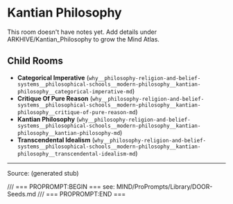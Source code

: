 # Kantian Philosophy

This room doesn't have notes yet. Add details under ARKHIVE/Kantian_Philosophy to grow the Mind Atlas.

## Child Rooms
- **Categorical Imperative** (`why__philosophy-religion-and-belief-systems__philosophical-schools__modern-philosophy__kantian-philosophy__categorical-imperative-md`)
- **Critique Of Pure Reason** (`why__philosophy-religion-and-belief-systems__philosophical-schools__modern-philosophy__kantian-philosophy__critique-of-pure-reason-md`)
- **Kantian Philosophy** (`why__philosophy-religion-and-belief-systems__philosophical-schools__modern-philosophy__kantian-philosophy__kantian-philosophy-md`)
- **Transcendental Idealism** (`why__philosophy-religion-and-belief-systems__philosophical-schools__modern-philosophy__kantian-philosophy__transcendental-idealism-md`)

---
Source: (generated stub)

/// === PROPROMPT:BEGIN ===
see: MIND/ProPrompts/Library/DOOR-Seeds.md
/// === PROPROMPT:END ===
